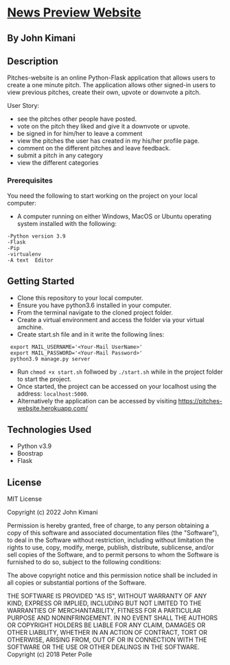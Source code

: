 # [News Preview Website](https://pitches-website.herokuapp.com/)

## By John Kimani

## Description

Pitches-website is an online Python-Flask application that allows users to create a one minute pitch. The application allows other signed-in users to view previous pitches, create their own, upvote or downvote a pitch.

User Story:

* see the pitches other people have posted.
* vote on the pitch they liked and give it a downvote or upvote.
* be signed in for him/her to leave a comment
* view the pitches the user has created in my his/her profile page.
* comment on the different pitches and leave feedback.
* submit a pitch in any category
* view the different categories

### Prerequisites

You need the following to start working on the project on your local computer:

* A computer running on either Windows, MacOS or Ubuntu operating system installed with the following:

```
-Python version 3.9
-Flask
-Pip
-virtualenv
-A text  Editor
```

## Getting Started

* Clone this repository to your local computer.
* Ensure you have python3.6 installed in your computer.
* From the terminal navigate to the cloned project folder.
* Create a virtual environment and access the folder via your virtual amchine.
* Create start.sh file and in it write the following lines:
```
 export MAIL_USERNAME='<Your-Mail UserName>'
 export MAIL_PASSWORD='<Your-Mail Password>'
 python3.9 manage.py server
```
* Run ```chmod +x start.sh``` follwoed by ``` ./start.sh ``` while in the project folder to start the project.
* Once started, the project can be accessed on your localhost using the address: ``` localhost:5000 ```.
* Alternatively the application can be accessed by visiting https://pitches-website.herokuapp.com/

## Technologies Used

* Python v3.9
* Boostrap
* Flask

## License

MIT License

Copyright (c) 2022 John Kimani

Permission is hereby granted, free of charge, to any person obtaining a copy of this software and associated documentation files (the "Software"), to deal in the Software without restriction, including without limitation the rights to use, copy, modify, merge, publish, distribute, sublicense, and/or sell copies of the Software, and to permit persons to whom the Software is furnished to do so, subject to the following conditions:

The above copyright notice and this permission notice shall be included in all copies or substantial portions of the Software.

THE SOFTWARE IS PROVIDED "AS IS", WITHOUT WARRANTY OF ANY KIND, EXPRESS OR IMPLIED, INCLUDING BUT NOT LIMITED TO THE WARRANTIES OF MERCHANTABILITY, FITNESS FOR A PARTICULAR PURPOSE AND NONINFRINGEMENT. IN NO EVENT SHALL THE AUTHORS OR COPYRIGHT HOLDERS BE LIABLE FOR ANY CLAIM, DAMAGES OR OTHER LIABILITY, WHETHER IN AN ACTION OF CONTRACT, TORT OR OTHERWISE, ARISING FROM, OUT OF OR IN CONNECTION WITH THE SOFTWARE OR THE USE OR OTHER DEALINGS IN THE SOFTWARE. Copyright (c) 2018 Peter Polle

